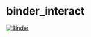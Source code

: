 # binder_interact

[![Binder](https://mybinder.org/badge_logo.svg)](https://mybinder.org/v2/gh/igchin/binder_interact/master?filepath=interact.ipynb)
